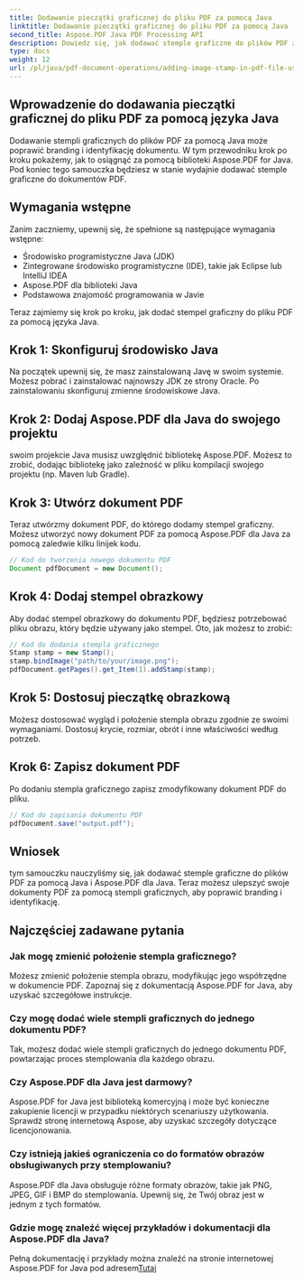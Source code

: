 ```yaml
---
title: Dodawanie pieczątki graficznej do pliku PDF za pomocą Java
linktitle: Dodawanie pieczątki graficznej do pliku PDF za pomocą Java
second_title: Aspose.PDF Java PDF Processing API
description: Dowiedz się, jak dodawać stemple graficzne do plików PDF za pomocą języka Java, korzystając z tego kompleksowego samouczka dotyczącego programu Aspose.PDF dla języka Java.
type: docs
weight: 12
url: /pl/java/pdf-document-operations/adding-image-stamp-in-pdf-file-using-java/
---
```


## Wprowadzenie do dodawania pieczątki graficznej do pliku PDF za pomocą języka Java

Dodawanie stempli graficznych do plików PDF za pomocą Java może poprawić branding i identyfikację dokumentu. W tym przewodniku krok po kroku pokażemy, jak to osiągnąć za pomocą biblioteki Aspose.PDF for Java. Pod koniec tego samouczka będziesz w stanie wydajnie dodawać stemple graficzne do dokumentów PDF.

## Wymagania wstępne

Zanim zaczniemy, upewnij się, że spełnione są następujące wymagania wstępne:

- Środowisko programistyczne Java (JDK)
- Zintegrowane środowisko programistyczne (IDE), takie jak Eclipse lub IntelliJ IDEA
- Aspose.PDF dla biblioteki Java
- Podstawowa znajomość programowania w Javie

Teraz zajmiemy się krok po kroku, jak dodać stempel graficzny do pliku PDF za pomocą języka Java.

## Krok 1: Skonfiguruj środowisko Java

Na początek upewnij się, że masz zainstalowaną Javę w swoim systemie. Możesz pobrać i zainstalować najnowszy JDK ze strony Oracle. Po zainstalowaniu skonfiguruj zmienne środowiskowe Java.

## Krok 2: Dodaj Aspose.PDF dla Java do swojego projektu

swoim projekcie Java musisz uwzględnić bibliotekę Aspose.PDF. Możesz to zrobić, dodając bibliotekę jako zależność w pliku kompilacji swojego projektu (np. Maven lub Gradle).

## Krok 3: Utwórz dokument PDF

Teraz utwórzmy dokument PDF, do którego dodamy stempel graficzny. Możesz utworzyć nowy dokument PDF za pomocą Aspose.PDF dla Java za pomocą zaledwie kilku linijek kodu.

```java
// Kod do tworzenia nowego dokumentu PDF
Document pdfDocument = new Document();
```

## Krok 4: Dodaj stempel obrazkowy

Aby dodać stempel obrazkowy do dokumentu PDF, będziesz potrzebować pliku obrazu, który będzie używany jako stempel. Oto, jak możesz to zrobić:

```java
// Kod do dodania stempla graficznego
Stamp stamp = new Stamp();
stamp.bindImage("path/to/your/image.png");
pdfDocument.getPages().get_Item(1).addStamp(stamp);
```

## Krok 5: Dostosuj pieczątkę obrazkową

Możesz dostosować wygląd i położenie stempla obrazu zgodnie ze swoimi wymaganiami. Dostosuj krycie, rozmiar, obrót i inne właściwości według potrzeb.

## Krok 6: Zapisz dokument PDF

Po dodaniu stempla graficznego zapisz zmodyfikowany dokument PDF do pliku.

```java
// Kod do zapisania dokumentu PDF
pdfDocument.save("output.pdf");
```

## Wniosek

tym samouczku nauczyliśmy się, jak dodawać stemple graficzne do plików PDF za pomocą Java i Aspose.PDF dla Java. Teraz możesz ulepszyć swoje dokumenty PDF za pomocą stempli graficznych, aby poprawić branding i identyfikację.

## Najczęściej zadawane pytania

### Jak mogę zmienić położenie stempla graficznego?

Możesz zmienić położenie stempla obrazu, modyfikując jego współrzędne w dokumencie PDF. Zapoznaj się z dokumentacją Aspose.PDF for Java, aby uzyskać szczegółowe instrukcje.

### Czy mogę dodać wiele stempli graficznych do jednego dokumentu PDF?

Tak, możesz dodać wiele stempli graficznych do jednego dokumentu PDF, powtarzając proces stemplowania dla każdego obrazu.

### Czy Aspose.PDF dla Java jest darmowy?

Aspose.PDF for Java jest biblioteką komercyjną i może być konieczne zakupienie licencji w przypadku niektórych scenariuszy użytkowania. Sprawdź stronę internetową Aspose, aby uzyskać szczegóły dotyczące licencjonowania.

### Czy istnieją jakieś ograniczenia co do formatów obrazów obsługiwanych przy stemplowaniu?

Aspose.PDF dla Java obsługuje różne formaty obrazów, takie jak PNG, JPEG, GIF i BMP do stemplowania. Upewnij się, że Twój obraz jest w jednym z tych formatów.

### Gdzie mogę znaleźć więcej przykładów i dokumentacji dla Aspose.PDF dla Java?

Pełną dokumentację i przykłady można znaleźć na stronie internetowej Aspose.PDF for Java pod adresem[Tutaj](https://reference.aspose.com/pdf/java/.)